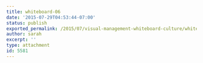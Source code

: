 ```yaml
---
title: whiteboard-06
date: '2015-07-29T04:53:44-07:00'
status: publish
exported_permalink: /2015/07/visual-management-whiteboard-culture/whiteboard-06
author: sarah
excerpt: ''
type: attachment
id: 5581
---
```

<!DOCTYPE html PUBLIC "-//W3C//DTD HTML 4.0 Transitional//EN" "http://www.w3.org/TR/REC-html40/loose.dtd">
<?xml encoding="UTF-8">
